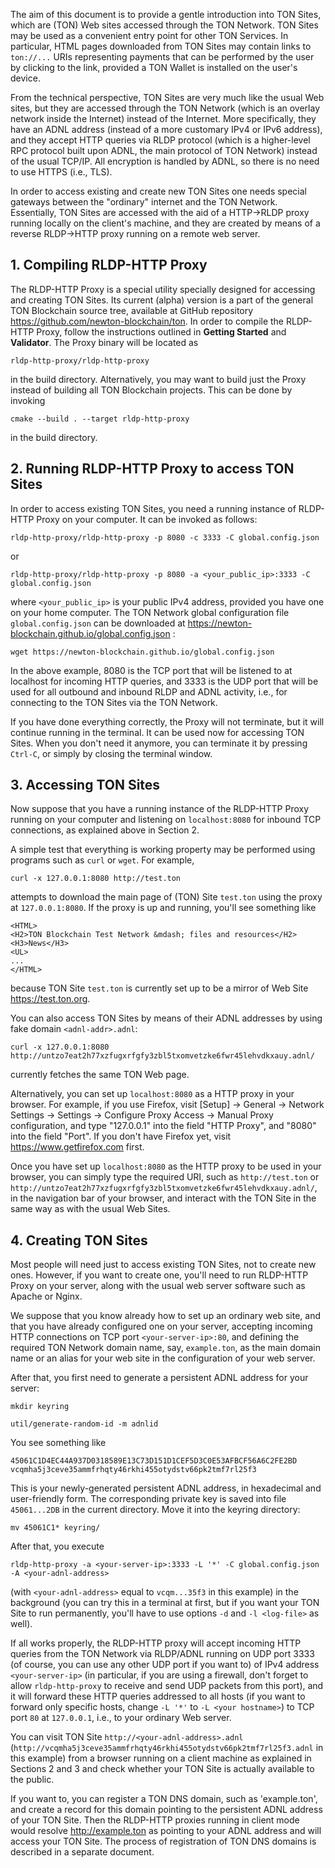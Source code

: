 The aim of this document is to provide a gentle introduction into TON Sites, which are (TON) Web sites accessed through the TON Network. TON Sites may be used as a convenient entry point for other TON Services. In particular, HTML pages downloaded from TON Sites may contain links to `ton://...` URIs representing payments that can be performed by the user by clicking to the link, provided a TON Wallet is installed on the user's device. 

From the technical perspective, TON Sites are very much like the usual Web sites, but they are accessed through the TON Network (which is an overlay network inside the Internet) instead of the Internet. More specifically, they have an ADNL address (instead of a more customary IPv4 or IPv6 address), and they accept HTTP queries via RLDP protocol (which is a higher-level RPC protocol built upon ADNL, the main protocol of TON Network) instead of the usual TCP/IP. All encryption is handled by ADNL, so there is no need to use HTTPS (i.e., TLS).

In order to access existing and create new TON Sites one needs special gateways between the "ordinary" internet and the TON Network. Essentially, TON Sites are accessed with the aid of a HTTP->RLDP proxy running locally on the client's machine, and they are created by means of a reverse RLDP->HTTP proxy running on a remote web server.

## 1. Compiling RLDP-HTTP Proxy

The RLDP-HTTP Proxy is a special utility specially designed for accessing and creating TON Sites. Its current (alpha) version is a part of the general TON Blockchain source tree, available at GitHub repository https://github.com/newton-blockchain/ton. In order to compile the RLDP-HTTP Proxy, follow the instructions outlined in **Getting Started** and **Validator**. The Proxy binary will be located as

```
rldp-http-proxy/rldp-http-proxy
```

in the build directory. Alternatively, you may want to build just the Proxy instead of building all TON Blockchain projects. This can be done by invoking

```
cmake --build . --target rldp-http-proxy
```

in the build directory.

## 2. Running RLDP-HTTP Proxy to access TON Sites

In order to access existing TON Sites, you need a running instance of RLDP-HTTP Proxy on your computer. It can be invoked as follows:

```
rldp-http-proxy/rldp-http-proxy -p 8080 -c 3333 -C global.config.json
```

or

```
rldp-http-proxy/rldp-http-proxy -p 8080 -a <your_public_ip>:3333 -C global.config.json
```

where `<your_public_ip>` is your public IPv4 address, provided you have one on your home computer. The TON Network global configuration file `global.config.json` can be downloaded at https://newton-blockchain.github.io/global.config.json :

```
wget https://newton-blockchain.github.io/global.config.json
```

In the above example, 8080 is the TCP port that will be listened to at localhost for incoming HTTP queries, and 3333 is the UDP port that will be used for all outbound and inbound RLDP and ADNL activity, i.e., for connecting to the TON Sites via the TON Network.

If you have done everything correctly, the Proxy will not terminate, but it will continue running in the terminal. It can be used now for accessing TON Sites. When you don't need it anymore, you can terminate it by pressing `Ctrl-C`, or simply by closing the terminal window.

## 3. Accessing TON Sites

Now suppose that you have a running instance of the RLDP-HTTP Proxy running on your computer and listening on `localhost:8080` for inbound TCP connections, as explained above in Section 2.

A simple test that everything is working property may be performed using programs such as `curl` or `wget`. For example,

```
curl -x 127.0.0.1:8080 http://test.ton
```

attempts to download the main page of (TON) Site `test.ton` using the proxy at `127.0.0.1:8080`. If the proxy is up and running, you'll see something like

```
<HTML>
<H2>TON Blockchain Test Network &mdash; files and resources</H2>
<H3>News</H3>
<UL>
...
</HTML>
```

because TON Site `test.ton` is currently set up to be a mirror of Web Site https://test.ton.org.

You can also access TON Sites by means of their ADNL addresses by using fake domain `<adnl-addr>.adnl`:

```
curl -x 127.0.0.1:8080 http://untzo7eat2h77xzfugxrfgfy3zbl5txomvetzke6fwr45lehvdkxauy.adnl/
```

currently fetches the same TON Web page.

Alternatively, you can set up `localhost:8080` as a HTTP proxy in your browser. For example, if you use Firefox, visit [Setup] -> General -> Network Settings -> Settings -> Configure Proxy Access -> Manual Proxy configuration, and type "127.0.0.1" into the field "HTTP Proxy", and "8080" into the field "Port". If you don't have Firefox yet, visit https://www.getfirefox.com first.

Once you have set up `localhost:8080` as the HTTP proxy to be used in your browser, you can simply type the required URI, such as `http://test.ton` or `http://untzo7eat2h77xzfugxrfgfy3zbl5txomvetzke6fwr45lehvdkxauy.adnl/`, in the navigation bar of your browser, and interact with the TON Site in the same way as with the usual Web Sites.

## 4. Creating TON Sites

Most people will need just to access existing TON Sites, not to create new ones. However, if you want to create one, you'll need to run RLDP-HTTP Proxy on your server, along with the usual web server software such as Apache or Nginx.

We suppose that you know already how to set up an ordinary web site, and that you have already configured one on your server, accepting incoming HTTP connections on TCP port `<your-server-ip>:80`, and defining the required TON Network domain name, say, `example.ton`, as the main domain name or an alias for your web site in the configuration of your web server.

After that, you first need to generate a persistent ADNL address for your server:

```
mkdir keyring

util/generate-random-id -m adnlid
```

You see something like

```
45061C1D4EC44A937D0318589E13C73D151D1CEF5D3C0E53AFBCF56A6C2FE2BD vcqmha5j3ceve35ammfrhqty46rkhi455otydstv66pk2tmf7rl25f3
```

This is your newly-generated persistent ADNL address, in hexadecimal and user-friendly form. The corresponding private key is saved into file `45061...2DB` in the current directory. Move it into the keyring directory:

```
mv 45061C1* keyring/
```

After that, you execute

```
rldp-http-proxy -a <your-server-ip>:3333 -L '*' -C global.config.json -A <your-adnl-address>
```

(with `<your-adnl-address>` equal to `vcqm...35f3` in this example) in the background (you can try this in a terminal at first, but if you want your TON Site to run permanently, you'll have to use options `-d` and `-l <log-file>` as well).

If all works properly, the RLDP-HTTP proxy will accept incoming HTTP queries from the TON Network via RLDP/ADNL running on UDP port 3333 (of course, you can use any other UDP port if you want to) of IPv4 address `<your-server-ip>` (in particular, if you are using a firewall, don't forget to allow `rldp-http-proxy` to receive and send UDP packets from this port), and it will forward these HTTP queries addressed to all hosts (if you want to forward only specific hosts, change `-L '*'` to `-L <your hostname>`) to TCP port `80` at `127.0.0.1`, i.e., to your ordinary Web server.

You can visit TON Site `http://<your-adnl-address>.adnl` (`http://vcqmha5j3ceve35ammfrhqty46rkhi455otydstv66pk2tmf7rl25f3.adnl` in this example) from a browser running on a client machine as explained in Sections 2 and 3 and check whether your TON Site is actually available to the public.

If you want to, you can register a TON DNS domain, such as 'example.ton', and create a record for this domain pointing to the persistent ADNL address of your TON Site. Then the RLDP-HTTP proxies running in client mode would resolve http://example.ton as pointing to your ADNL address and will access your TON Site. The process of registration of TON DNS domains is described in a separate document.

